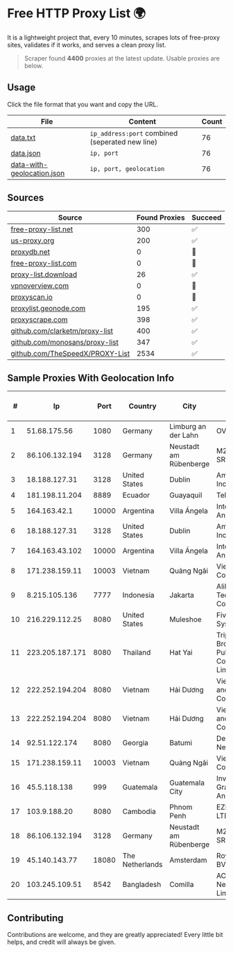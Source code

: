 
# Free HTTP Proxy List 🌍

It is a lightweight project that, every 10 minutes, scrapes lots of free-proxy sites, validates if it works, and serves a clean proxy list.


> Scraper found **4400** proxies at the latest update. Usable proxies are below.

## Usage

Click the file format that you want and copy the URL.


|File|Content|Count|
|----|-------|-----|
|[data.txt](https://raw.githubusercontent.com/themiralay/Proxy-List-World/master/data.txt)|`ip_address:port` combined (seperated new line)|76|
|[data.json](https://raw.githubusercontent.com/themiralay/Proxy-List-World/master/data.json)|`ip, port`|76|
|[data-with-geolocation.json](https://raw.githubusercontent.com/themiralay/Proxy-List-World/master/data-with-geolocation.json)|`ip, port, geolocation`|76|

## Sources

|Source|Found Proxies|Succeed|
|------|-------------|-------|
|[free-proxy-list.net](https://free-proxy-list.net)|300|✅|
|[us-proxy.org](https://www.us-proxy.org)|200|✅|
|[proxydb.net](http://proxydb.net)|0|🚫|
|[free-proxy-list.com](https://free-proxy-list.com/?page=&port=&type%5B%5D=http&type%5B%5D=https&up_time=0&search=Search)|0|🚫|
|[proxy-list.download](https://www.proxy-list.download/HTTP)|26|✅|
|[vpnoverview.com](https://vpnoverview.com/privacy/anonymous-browsing/free-proxy-servers)|0|🚫|
|[proxyscan.io](https://www.proxyscan.io)|0|🚫|
|[proxylist.geonode.com](https://proxylist.geonode.com/api/proxy-list?limit=300&page=1&sort_by=lastChecked&sort_type=desc&protocols=http,https)|195|✅|
|[proxyscrape.com](https://api.proxyscrape.com/v2/?request=displayproxies&protocol=http&timeout=10000&country=all&ssl=all&anonymity=all)|398|✅|
|[github.com/clarketm/proxy-list](https://raw.githubusercontent.com/clarketm/proxy-list/master/proxy-list-raw.txt)|400|✅|
|[github.com/monosans/proxy-list](https://raw.githubusercontent.com/monosans/proxy-list/main/proxies/http.txt)|347|✅|
|[github.com/TheSpeedX/PROXY-List](https://raw.githubusercontent.com/TheSpeedX/PROXY-List/master/http.txt)|2534|✅|


## Sample Proxies With Geolocation Info

|#|Ip|Port|Country|City|Internet Service Provider|
|-|--|----|-------|----|-------------------------|
|1|51.68.175.56|1080|Germany|Limburg an der Lahn|OVH SAS|
|2|86.106.132.194|3128|Germany|Neustadt am Rübenberge|M247 Europe SRL|
|3|18.188.127.31|3128|United States|Dublin|Amazon.com, Inc.|
|4|181.198.11.204|8889|Ecuador|Guayaquil|Telconet S.A|
|5|164.163.42.1|10000|Argentina|Villa Ángela|Interret Villa Angela SRL|
|6|18.188.127.31|3128|United States|Dublin|Amazon.com, Inc.|
|7|164.163.43.102|10000|Argentina|Villa Ángela|Interret Villa Angela SRL|
|8|171.238.159.11|10003|Vietnam|Quảng Ngãi|Viettel Corporation|
|9|8.215.105.136|7777|Indonesia|Jakarta|Alibaba (US) Technology Co., Ltd.|
|10|216.229.112.25|8080|United States|Muleshoe|Five Area Systems, LLC|
|11|223.205.187.171|8080|Thailand|Hat Yai|Triple T Broadband Public Company Limited|
|12|222.252.194.204|8080|Vietnam|Hải Dương|VietNam Post and Telecom Corporation|
|13|222.252.194.204|8080|Vietnam|Hải Dương|VietNam Post and Telecom Corporation|
|14|92.51.122.174|8080|Georgia|Batumi|Deltanet-net Network|
|15|171.238.159.11|10003|Vietnam|Quảng Ngãi|Viettel Corporation|
|16|45.5.118.138|999|Guatemala|Guatemala City|Inversiones Grajeda Andrade S.A|
|17|103.9.188.20|8080|Cambodia|Phnom Penh|EZECOM CO., LTD.|
|18|86.106.132.194|3128|Germany|Neustadt am Rübenberge|M247 Europe SRL|
|19|45.140.143.77|18080|The Netherlands|Amsterdam|RoyaleHosting BV|
|20|103.245.109.51|8542|Bangladesh|Comilla|ACE IT Networks Limited|



## Contributing

Contributions are welcome, and they are greatly appreciated! Every
little bit helps, and credit will always be given.

